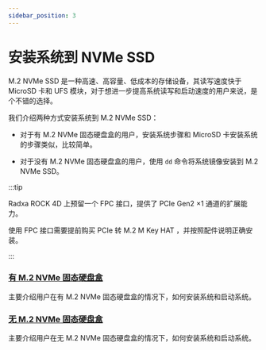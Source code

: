 ```yaml
---
sidebar_position: 3
---
```


# 安装系统到 NVMe SSD

M.2 NVMe SSD 是一种高速、高容量、低成本的存储设备，其读写速度快于 MicroSD 卡和 UFS 模块，对于想进一步提高系统读写和启动速度的用户来说，是个不错的选择。

我们介绍两种方式安装系统到 M.2 NVMe SSD：

- 对于有 M.2 NVMe 固态硬盘盒的用户，安装系统步骤和 MicroSD 卡安装系统的步骤类似，比较简单。

- 对于没有 M.2 NVMe 固态硬盘盒的用户，使用 `dd` 命令将系统镜像安装到 M.2 NVMe SSD。

:::tip

Radxa ROCK 4D 上预留一个 FPC 接口，提供了 PCIe Gen2 ×1 通道的扩展能力。

使用 FPC 接口需要提前购买 PCIe 转 M.2 M Key HAT ，并按照配件说明正确安装。

:::

### [有 M.2 NVMe 固态硬盘盒](/rock4/rock4d/getting-started/install-system/nvme-system/nvme_reader)

主要介绍用户在有 M.2 NVMe 固态硬盘盒的情况下，如何安装系统和启动系统。

### [无 M.2 NVMe 固态硬盘盒](/rock4/rock4d/getting-started/install-system/nvme-system/no_nvme_reader)

主要介绍用户在无 M.2 NVMe 固态硬盘盒的情况下，如何安装系统和启动系统。

